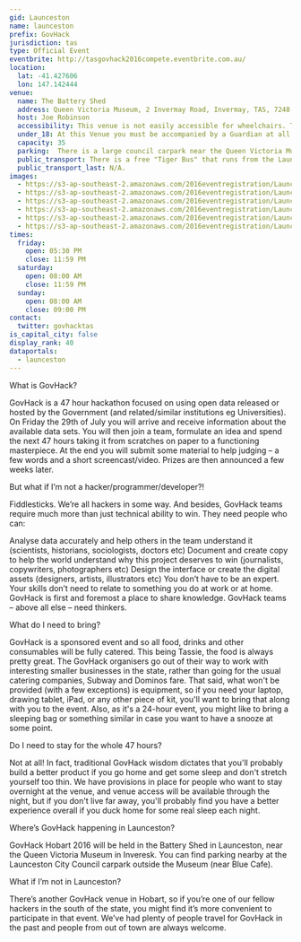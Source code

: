 ```yaml
---
gid: Launceston
name: launceston
prefix: GovHack
jurisdiction: tas
type: Official Event
eventbrite: http://tasgovhack2016compete.eventbrite.com.au/
location:
  lat: -41.427606
  lon: 147.142444
venue:
  name: The Battery Shed  
  address: Queen Victoria Museum, 2 Invermay Road, Invermay, TAS, 7248
  host: Joe Robinson
  accessibility: This venue is not easily accessible for wheelchairs. There is a single step at each door external door. If you would like to double check accessibility prior to the event, please contact the local event organisers.     
  under_18: At this Venue you must be accompanied by a Guardian at all times.
  capacity: 35
  parking:  There is a large council carpark near the Queen Victoria Museum (less than 100m from the venue) which has inexpensive all day parking. We advise participants to move their cars into the Museum staff carpark next to the venue at night, but this carpark is not accessible to us during the Museum's opening hours.
  public_transport: There is a free "Tiger Bus" that runs from the Launceston CBD to the Inveresk precinct. There's also a bus stop on Invermay Road that is on a route from the northern suburbs (Invermay, Mowbray, UTAS, etc.).
  public_transport_last: N/A. 
images:
  - https://s3-ap-southeast-2.amazonaws.com/2016eventregistration/Launceston/IMG_20140716_140804.jpg
  - https://s3-ap-southeast-2.amazonaws.com/2016eventregistration/Launceston/IMG_20140709_095153.jpg
  - https://s3-ap-southeast-2.amazonaws.com/2016eventregistration/Launceston/2015_Jan_13_by+Bappy+Golder+-+www.Bups.co_untitled+shoot-19.jpg
  - https://s3-ap-southeast-2.amazonaws.com/2016eventregistration/Launceston/02_05_burger+junkie.jpg
  - https://s3-ap-southeast-2.amazonaws.com/2016eventregistration/Launceston/02_03_michael+ferguson.jpg
  - https://s3-ap-southeast-2.amazonaws.com/2016eventregistration/Launceston/02_01_41st+degree.jpg  
times:
  friday:
    open: 05:30 PM
    close: 11:59 PM
  saturday:
    open: 08:00 AM
    close: 11:59 PM
  sunday:
    open: 08:00 AM
    close: 09:00 PM
contact:
  twitter: govhacktas
is_capital_city: false
display_rank: 40
dataportals:
  - launceston
---
```


What is GovHack?

GovHack is a 47 hour hackathon focused on using open data released or hosted by the Government (and related/similar institutions eg Universities). On Friday the 29th of July you will arrive and receive information about the available data sets. You will then join a team, formulate an idea and spend the next 47 hours taking it from scratches on paper to a functioning masterpiece. At the end you will submit some material to help judging – a few words and a short screencast/video. Prizes are then announced a few weeks later.

But what if I’m not a hacker/programmer/developer?!

Fiddlesticks. We’re all hackers in some way. And besides, GovHack teams require much more than just technical ability to win. They need people who can:

Analyse data accurately and help others in the team understand it (scientists, historians, sociologists, doctors etc)
Document and create copy to help the world understand why this project deserves to win (journalists, copywriters, photographers etc)
Design the interface or create the digital assets (designers, artists, illustrators etc)
You don’t have to be an expert. Your skills don’t need to relate to something you do at work or at home. GovHack is first and foremost a place to share knowledge. GovHack teams – above all else – need thinkers.

What do I need to bring?

GovHack is a sponsored event and so all food, drinks and other consumables will be fully catered. This being Tassie, the food is always pretty great. The GovHack organisers go out of their way to work with interesting smaller businesses in the state, rather than going for the usual catering companies, Subway and Dominos fare. That said, what won't be provided (with a few exceptions) is equipment, so if you need your laptop, drawing tablet, iPad, or any other piece of kit, you'll want to bring that along with you to the event. Also, as it's a 24-hour event, you might like to bring a sleeping bag or something similar in case you want to have a snooze at some point.

Do I need to stay for the whole 47 hours?

Not at all! In fact, traditional GovHack wisdom dictates that you'll probably build a better product if you go home and get some sleep and don't stretch yourself too thin. We have provisions in place for people who want to stay overnight at the venue, and venue access will be available through the night, but if you don't live far away, you'll probably find you have a better experience overall if you duck home for some real sleep each night.

Where’s GovHack happening in Launceston?

GovHack Hobart 2016 will be held in the Battery Shed in Launceston, near the Queen Victoria Museum in Inveresk.  You can find parking nearby at the Launceston City Council carpark outside the Museum (near Blue Cafe).

What if I’m not in Launceston?

There’s another GovHack venue in Hobart, so if you’re one of our fellow hackers in the south of the state, you might find it’s more convenient to participate in that event. We’ve had plenty of people travel for GovHack in the past and people from out of town are always welcome.